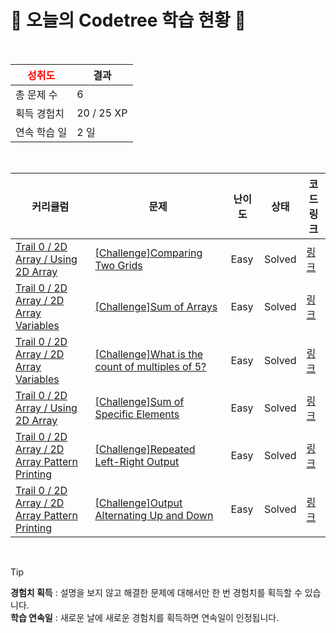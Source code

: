 # 🌲 오늘의 Codetree 학습 현황 🌲

<br />

| <span style="color:red;display:block;text-align:center;"> **성취도**</span> | 결과 |
|---|---|
| 총 문제 수 | 6 |
| 획득 경험치 | 20 / 25 XP |
| 연속 학습 일 | 2 일 |

<br />

|커리큘럼|문제|난이도|상태|코드 링크|
|---|---|---|---|---|
|[Trail 0 / 2D Array / Using 2D Array](https://www.codetree.ai/trail-info/codetree-101/)|[[Challenge]Comparing Two Grids](https://www.codetree.ai/trails/complete/curated-cards/nl-pre-using-2d-array-3/)|Easy|Solved|[링크](https://github.com/jiiihwan/Algorithm/blob/main/251021/%EB%91%90%20%EA%B0%9C%EC%9D%98%20%EA%B2%A9%EC%9E%90%20%EB%B9%84%EA%B5%90%ED%95%98%EA%B8%B0/compare-two-grid.py)|
|[Trail 0 / 2D Array / 2D Array Variables](https://www.codetree.ai/trail-info/codetree-101/)|[[Challenge]Sum of Arrays](https://www.codetree.ai/trails/complete/curated-cards/nl-pre-2d-array-variables-1/)|Easy|Solved|[링크](https://github.com/jiiihwan/Algorithm/blob/main/251021/%EB%B0%B0%EC%97%B4%EC%9D%98%20%ED%95%A9/sum-of-array.py)|
|[Trail 0 / 2D Array / 2D Array Variables](https://www.codetree.ai/trail-info/codetree-101/)|[[Challenge]What is the count of multiples of 5?](https://www.codetree.ai/trails/complete/curated-cards/nl-pre-2d-array-variables-2/)|Easy|Solved|[링크](https://github.com/jiiihwan/Algorithm/blob/main/251021/5%EC%9D%98%20%EB%B0%B0%EC%88%98%EC%9D%98%20%EA%B0%9C%EC%88%98%EB%8A%94%3F/the-number-of-multiples-of-5.py)|
|[Trail 0 / 2D Array / Using 2D Array](https://www.codetree.ai/trail-info/codetree-101/)|[[Challenge]Sum of Specific Elements](https://www.codetree.ai/trails/complete/curated-cards/nl-pre-using-2d-array-1/)|Easy|Solved|[링크](https://github.com/jiiihwan/Algorithm/blob/main/251021/%ED%8A%B9%EC%A0%95%20%EC%9B%90%EC%86%8C%EB%93%A4%EC%9D%98%20%ED%95%A9/sum-of-specific-elements.py)|
|[Trail 0 / 2D Array / 2D Array Pattern Printing](https://www.codetree.ai/trail-info/codetree-101/)|[[Challenge]Repeated Left-Right Output](https://www.codetree.ai/trails/complete/curated-cards/nl-pre-2d-array-pattern-printing-1/)|Easy|Solved|[링크](https://github.com/jiiihwan/Algorithm/blob/main/251021/%EC%A2%8C%EC%9A%B0%EB%A1%9C%20%EB%B0%98%EB%B3%B5%ED%95%98%EB%A9%B0%20%EC%B6%9C%EB%A0%A5/print-in-left-right-reverse.py)|
|[Trail 0 / 2D Array / 2D Array Pattern Printing](https://www.codetree.ai/trail-info/codetree-101/)|[[Challenge]Output Alternating Up and Down](https://www.codetree.ai/trails/complete/curated-cards/nl-pre-2d-array-pattern-printing-2/)|Easy|Solved|[링크](https://github.com/jiiihwan/Algorithm/blob/main/251021/%EC%83%81%ED%95%98%EB%A1%9C%20%EB%B0%98%EB%B3%B5%ED%95%98%EB%A9%B0%20%EC%B6%9C%EB%A0%A5/print-in-up-down-reverse.py)|


<br />

> [!TIP]
> **경험치 획득** : 설명을 보지 않고 해결한 문제에 대해서만 한 번 경험치를 획득할 수 있습니다.  
> **학습 연속일** : 새로운 날에 새로운 경험치를 획득하면 연속일이 인정됩니다.

